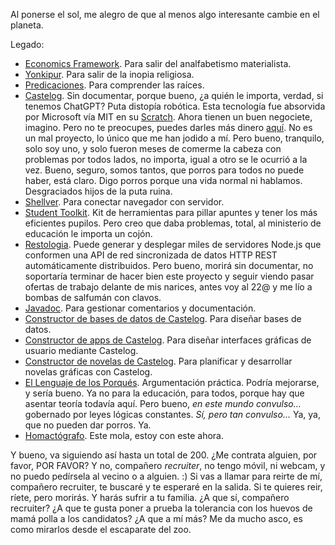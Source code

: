Al ponerse el sol, me alegro de que al menos algo interesante cambie en el planeta.

Legado:

- [Economics Framework](https://github.com/allnulled/economics-framework). Para salir del analfabetismo materialista.
- [Yonkipur](https://github.com/allnulled/yonkipur). Para salir de la inopia religiosa.
- [Predicaciones](https://github.com/allnulled/predicaciones). Para comprender las raíces.
- [Castelog](https://github.com/allnulled/castelog). Sin documentar, porque bueno, ¿a quién le importa, verdad, si tenemos ChatGPT? Puta distopía robótica. Esta tecnología fue absorvida por Microsoft vía MIT en su [Scratch](https://github.com/scratchfoundation). Ahora tienen un buen negociete, imagino. Pero no te preocupes, puedes darles más dinero [aquí](https://www.scratchfoundation.org/donate). No es un mal proyecto, lo único que me han jodido a mí. Pero bueno, tranquilo, solo soy uno, y solo fueron meses de comerme la cabeza con problemas por todos lados, no importa, igual a otro se le ocurrió a la vez. Bueno, seguro, somos tantos, que porros para todos no puede haber, está claro. Digo porros porque una vida normal ni hablamos. Desgraciados hijos de la puta ruina.
- [Shellver](https://github.com/allnulled/shellver). Para conectar navegador con servidor.
- [Student Toolkit](https://github.com/allnulled/student-toolkit). Kit de herramientas para pillar apuntes y tener los más eficientes pupilos. Pero creo que daba problemas, total, al ministerio de educación le importa un cojón.
- [Restologia](https://github.com/allnulled/restologia). Puede generar y desplegar miles de servidores Node.js que conformen una API de red sincronizada de datos HTTP REST automáticamente distribuidos. Pero bueno, morirá sin documentar, no soportaría terminar de hacer bien este proyecto y seguir viendo pasar ofertas de trabajo delante de mis narices, antes voy al 22@ y me lío a bombas de salfumán con clavos.
- [Javadoc](https://github.com/allnulled/javadoc). Para gestionar comentarios y documentación.
- [Constructor de bases de datos de Castelog](https://github.com/allnulled/constructor-de-bases-de-datos-de-castelog). Para diseñar bases de datos.
- [Constructor de apps de Castelog](https://github.com/allnulled/constructor-de-apps-de-castelog). Para diseñar interfaces gráficas de usuario mediante Castelog.
- [Constructor de novelas de Castelog](https://github.com/allnulled/constructor-de-novelas-de-castelog). Para planificar y desarrollar novelas gráficas con Castelog.
- [El Lenguaje de los Porqués](https://github.com/allnulled/porque). Argumentación práctica. Podría mejorarse, y sería bueno. Ya no para la educación, para todos, porque hay que asentar teoría todavía aquí. Pero bueno, *en este mundo convulso...* gobernado por leyes lógicas constantes. *Sí, pero tan convulso...* Ya, ya, que no pueden dar porros. Ya.
- [Homactógrafo](https://github.com/allnulled/constructor-de-homactogramas-3d-de-castelog). Este mola, estoy con este ahora.

Y bueno, va siguiendo así hasta un total de 200. ¿Me contrata alguien, por favor, POR FAVOR? Y no, compañero *recruiter*, no tengo móvil, ni webcam, y no puedo pedírsela al vecino o a alguien. :) Si vas a llamar para reirte de mí, compañero recruiter, te buscaré y te esperaré en la salida. Si te quieres reir, ríete, pero morirás. Y harás sufrir a tu familia. ¿A que sí, compañero recruiter? ¿A que te gusta poner a prueba la tolerancia con los huevos de mamá polla a los candidatos? ¿A que a mí más? Me da mucho asco, es como mirarlos desde el escaparate del zoo.
